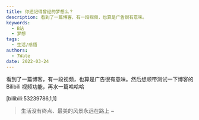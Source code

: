 ```yaml
---
title: 你还记得曾经的梦想么？
description: 看到了一篇博客，有一段视频，也算是广告很有意味。
keywords:
  - B站
  - 梦想
tags:
  - 生活/感悟
authors:
  - 7Wate
date: 2022-03-24
---
```


看到了一篇博客，有一段视频，也算是广告很有意味。然后想顺带测试一下博客的 Bilibili 视频功能，再水一篇哈哈哈

[bilibili:53239786,1,1]

> 生活没有终点、最美的风景永远在路上 ~
